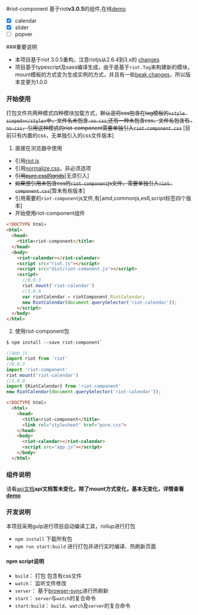 #riot-component
基于riot**v3.0.5**的组件,在线[demo](https://fsy0718.github.io/riot-component/demo/index.html)
- [x] calendar
- [x] slider
- [ ] popver

###重要说明
- 本项目基于riot 3.0.5重构，注意riotjs从2.6.4到3.x的 [changes](http://riotjs.com/release-notes/#november-22-2016)
- 项目基于typescript及sass编译生成，由于是基于`riot.Tag`来构建新的模块，mount模板的方式变为生成实例的方式，并且有一些[beak changes](./CHAGNELOG.md)，所以版本变更为1.0.0

### 开始使用
打包文件共两种模式四种模块加载方式，~~默认是将css包含在tag模板的`<style scoped></style>`中，文件名未包含`-no-css`,还有一种未包含css，文件名包含有`-no-css`，引用这种模式的riot-component需要单独引入`riot-component.css`~~ [目前只有内置的css，无单独引入的css文件版本]

1. 直接在浏览器中使用
  - 引用[riot.js](http://riotjs.com/)
  - 引用[normalize.css](http://necolas.github.io/normalize.css/)，非必须选项
  - ~~引用[pure.css的grids](http://purecss.io/grids/)~~[无须引入]
  - ~~如果想引用未包含css的`riot-component`js文件，需要单独引入`riot-component.css`~~[暂未有些版本]
  - 引用需要的`riot-component`js文件,有[amd,commonjs,es6,script标签四个版本]
  - 开始使用riot-component组件

  ```html
  <!DOCTYPE html>
  <html>
    <head>
      <title>riot-component</title>
    </head>
    <body>
      <riot-calendar></riot-calendar>
      <script src="riot.js"></script>
      <script src="dist/riot-comonent.js"></script>
      <script>
        //0.0.3
        riot.mount('riot-calendar')
        //1.0.0
        var riotCalendar = riotComponent.RiotCalendar;
        new RiotCalendar(document.querySelector('riot-calendar'));
      </script>
    </body>
  </html>
  ```
2. 使用riot-component包

  ```shell
  $ npm install --save riot-component`
  ```

  ```javascript
  //app.js
  import riot from 'riot'
  //0.0.3
  import 'riot-component'
  riot.mount('riot-calendar')
  //1.0.0
  import {RiotCalendar} from 'riot-component'
  new RiotCalendar(document.querySelector('riot-calendar'));
  
  ```

  ```html
  <!DOCTYPE html>
    <html>
      <head>
        <title>riot-component</title>
        <link rel="stylesheet" href="pure.css">
      </head>
      <body>
        <riot-calendar></riot-calendar>
        <script src="app.js"></script>
      </body>
    </html>
  ```

### 组件说明
  请看[api文档](https://fsy0718.github.io/riot-component/)**api文档暂未变化，除了mount方式变化，基本无变化，详情查看[demo](https://fsy0718.github.io/riot-component/demo/index.html)**


### 开发说明
本项目采用gulp进行项目自动编译工具，rollup进行打包
- `npm install` 下载所有包
- `npm run start:build`  进行打包并进行实时编译、热刷新页面

#### npm script说明
- `build`： 打包 包含有css文件
- `watch`： 监听文件修改
- `server`： 基于[browser-sync](https://www.browsersync.io/)进行热刷新
- `start`： `server`与`watch`的复合命令
- `start:build`： `build`、`watch`及`server`的复合命令



